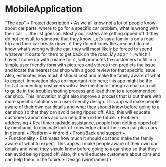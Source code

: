 # MobileApplication
“The app”
•	Project description
•	As we all know not a lot of people know about car parts, where to go for a specific car problem, what is wrong with their car …. the list goes on. Mostly our sisters are getting ripped off if they do not consult to someone that they know. Let’s say a family is on a road trip and their car breaks down, if they do not know the area and do not know what’s wrong with the car, they will most likely be forced to spend whatever it costs for them to get back on the road. My app “ “ , which I haven’t come up with a name for it, will promotes the customers to fill in a simple user friendly form with pictures and videos then predicts the issue and locate the nearest car shop with a good review for that specific issue. Also, estimates how much it should cost and make the family aware of what to expect. Innovation plays an important role here; this app might be the first at connecting customers with a live mechanic through a chat or a call to guide in the troubleshooting process and lead them to a recommended car shop. This innovation might also improve a process that is out there with more specific solutions in a user-friendly design. This app will make people aware of their own car details and what they should know before going to a car shop so that they can avoid being ripped off. Also, this will educate customers about cars and can help them in the future.
•	Problem addressing
•	Real time roadside assistance, people from getting ripped off by mechanic, to eliminate lack of knowledge about their own car plus cars in general
•	Platform
•	Android 
•	Front/Back end support
•	
•	Functionality
•	Estimates how much it should cost and make the family aware of what to expect. This app will make people aware of their own car details and what they should know before going to a car shop so that they can avoid being ripped off. Also, this will educate customers about cars and can help them in the future.
•	Design (wireframes)
•	

